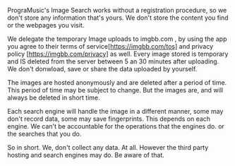 PrograMusic's Image Search works without a registration procedure, so we don't store any information that's yours. We don't store the content you find or the webpages you visit.

We delegate the temporary Image uploads to imgbb.com , by using the app you agree to their terms of service[https://imgbb.com/tos] and privacy policy [https://imgbb.com/privacy] as well. Every image stored is temporary and IS deleted from the server between 5 an 30 minutes after uploading. We don't donwload, save or share the data uploaded by yourself.

The images are hosted anonymously and are deleted after a period of time. This period of time may be subject to change. But the images are, and will always be deleted in short time.

Each search engine will handle the image in a different manner, some may don't record data, some may save fingerprints. This depends on each engine. We can't be accountable for the operations that the engines do. or the searches that you do.

So in short. We, don't collect any data. At all. However the third party hosting and search engines may do. Be aware of that.
